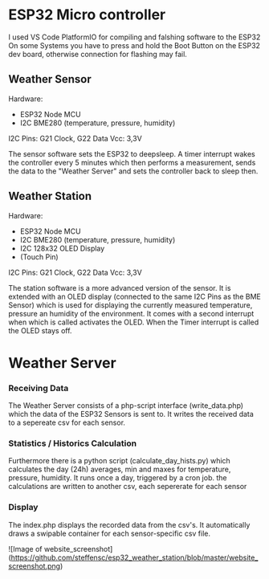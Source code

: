 # ESP32 Micro controller
I used VS Code PlatformIO for compiling and falshing software to the ESP32
On some Systems you have to press and hold the Boot Button on the ESP32 dev board, otherwise connection for flashing may fail.

## Weather Sensor
Hardware:
- ESP32 Node MCU
- I2C BME280 (temperature, pressure, humidity)

I2C Pins: G21 Clock, G22 Data
Vcc: 3,3V

The sensor software sets the ESP32 to deepsleep. A timer interrupt wakes the controller every 5 minutes which then performs a measurement, sends the data to the "Weather Server" and sets the controller back to sleep then.



## Weather Station
Hardware:
- ESP32 Node MCU
- I2C BME280 (temperature, pressure, humidity)
- I2C 128x32 OLED Display
- (Touch Pin)

I2C Pins: G21 Clock, G22 Data
Vcc: 3,3V

The station software is a more advanced version of the sensor. It is extended with an OLED display (connected to the same I2C Pins as the BME Sensor) which is used for displaying the currently measured temperature, pressure an humidity of the environment.
It comes with a second interrupt when which is called activates the OLED.
When the Timer interrupt is called the OLED stays off.

# Weather Server
### Receiving Data
The Weather Server consists of a php-script interface (write_data.php) which the data of the ESP32 Sensors is sent to. It writes the received data to a sepereate csv for each sensor.

### Statistics / Historics Calculation
Furthermore there is a python script (calculate_day_hists.py) which calculates the day (24h) averages, min and maxes for temperature, pressure, humidity. It runs once a day, triggered by a cron job. the calculations are written to another csv, each sepererate for each sensor

### Display
The index.php displays the recorded data from the csv's.
It automatically draws a swipable container for each sensor-specific csv file.

![Image of website_screenshot]
(https://github.com/steffensc/esp32_weather_station/blob/master/website_screenshot.png)
